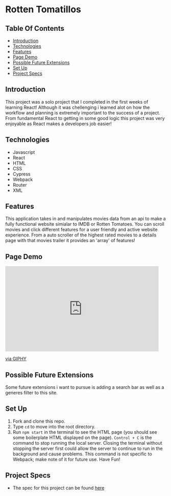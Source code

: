 # Rotten Tomatillos

## Table Of Contents

  - [Introduction](#introduction)
  - [Technologies](#technologies)
  - [Features](#features)
  - [Page Demo](#page-demo)
  - [Possible Future Extensions](#possible-future-extensions)
  - [Set Up](#set-up)
  - [Project Specs](#project-specs)

  ## Introduction

   This project was a solo project that I completed in the first weeks of learning React! Although it was chellenging i learned alot on how the workflow and planning is extremely important to the success of a project. From fundamental React to getting in some good logic this project was very enjoyable as React makes a developers job easier!

  ## Technologies

  - Javascript
  - React
  - HTML
  - CSS
  - Cypress
  - Webpack
  - Router
  - XML


  ## Features

  This application takes in and manipulates movies data from an api to make a fully functional website simialar to IMDB or Rotten Tomatoes. You can scroll movies and click different features for a user friendly and active website experience. From a auto scroller of the highest rated movies to a details page with that movies trailer it provides an 'array' of features!

  ## Page Demo







<iframe src="https://giphy.com/embed/aXgkitIO52jyMMrgBC" width="480" height="266" frameBorder="0" class="giphy-embed" allowFullScreen></iframe><p><a href="https://giphy.com/gifs/aXgkitIO52jyMMrgBC">via GIPHY</a></p>






  ## Possible Future Extensions

  Some future extensions i want to pursue is adding a search bar as well as a generes filter to this site.

  ## Set Up
  1. Fork and clone this repo.
  2. Type `cd` to move into the root directory.
  3. Run `npm start` in the terminal to see the HTML page (you should see some boilerplate HTML displayed on the page).  `Control + C` is the command to stop running the local server.  Closing the terminal without stopping the server first could allow the server to continue to run in the background and cause problems. This command is not specific to Webpack; make note of it for future use. Have Fun!

## Project Specs
  - The spec for this project can be found [here](https://frontend.turing.edu/projects/module-3/rancid-tomatillos-v3.html)

